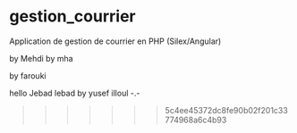 # gestion_courrier
Application de gestion de courrier en PHP (Silex/Angular)


by Mehdi
by mha

by farouki



hello Jebad lebad
by yusef illoul -.-


>>>>>>> 5c4ee45372dc8fe90b02f201c33774968a6c4b93
